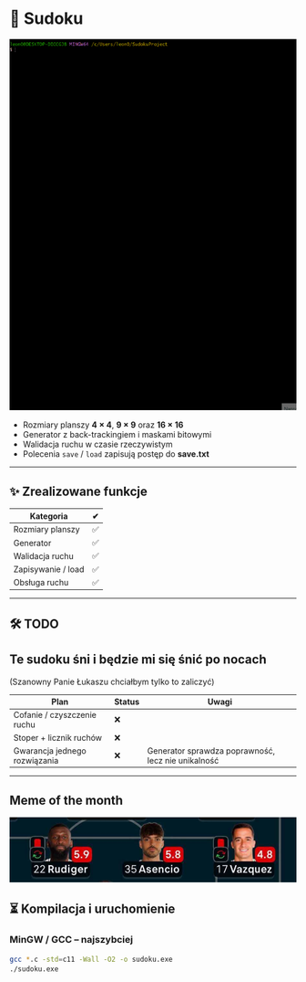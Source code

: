 # 🧩 Sudoku

![Podgląd gry](assets/AnimationSudoku.gif) <!-- ← ścieżka do gifa; jeśli masz inną, podmień -->


* Rozmiary planszy **4 × 4**, **9 × 9** oraz **16 × 16**  
* Generator z back-trackingiem i maskami bitowymi  
* Walidacja ruchu w czasie rzeczywistym  
* Polecenia `save` / `load` zapisują postęp do **save.txt**

---

## ✨ Zrealizowane funkcje

| Kategoria          | ✔ |
|--------------------|--- |
| Rozmiary planszy   | ✅ |
| Generator          | ✅ | 
| Walidacja ruchu    | ✅ | 
| Zapisywanie / load | ✅ | 
| Obsługa ruchu      | ✅ | 

---

## 🛠️ TODO 
## Te sudoku śni i będzie mi się śnić po nocach
(Szanowny Panie Łukaszu chciałbym tylko to zaliczyć)

| Plan                             | Status | Uwagi                                               |
|----------------------------------|--------|-----------------------------------------------------|
| Cofanie / czyszczenie ruchu      | ❌     |                                                     |
| Stoper + licznik ruchów          | ❌     |                                                     |
| Gwarancja jednego rozwiązania    | ❌     | Generator sprawdza poprawność, lecz nie unikalność  |

---

## Meme of the month
![Meme](assets/Meme.jpg)

## ⏳ Kompilacja i uruchomienie
### MinGW / GCC – najszybciej

```bash
gcc *.c -std=c11 -Wall -O2 -o sudoku.exe
./sudoku.exe

